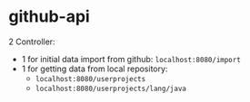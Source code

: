 # github-api
2 Controller: 
* 1 for initial data import from github: `localhost:8080/import`
* 1 for getting data from local repository:
  * `localhost:8080/userprojects`
  * `localhost:8080/userprojects/lang/java`
